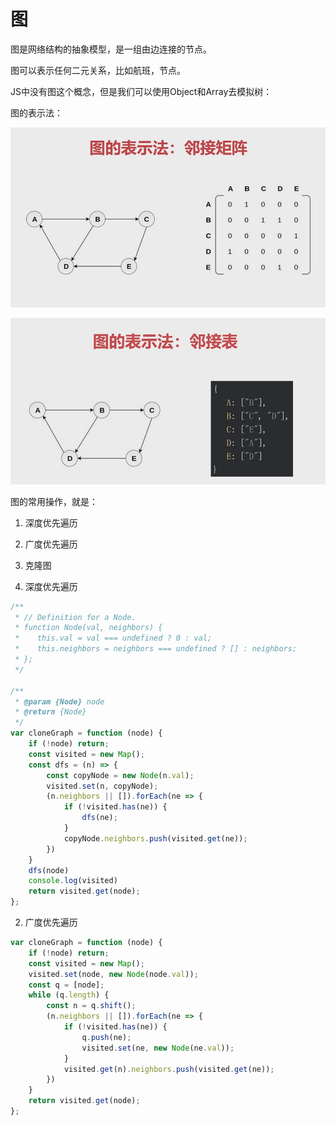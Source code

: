 # 图

图是网络结构的抽象模型，是一组由边连接的节点。

图可以表示任何二元关系，比如航班，节点。

JS中没有图这个概念，但是我们可以使用Object和Array去模拟树：

图的表示法：

![%E5%9B%BE%2034aa49eb7a144a9f9d47d9ec0c3e262c/Untitled.png](%E5%9B%BE%2034aa49eb7a144a9f9d47d9ec0c3e262c/Untitled.png)

![%E5%9B%BE%2034aa49eb7a144a9f9d47d9ec0c3e262c/Untitled%201.png](%E5%9B%BE%2034aa49eb7a144a9f9d47d9ec0c3e262c/Untitled%201.png)

图的常用操作，就是：

1. 深度优先遍历
2. 广度优先遍历

133. 克隆图

1. 深度优先遍历

```jsx
/**
 * // Definition for a Node.
 * function Node(val, neighbors) {
 *    this.val = val === undefined ? 0 : val;
 *    this.neighbors = neighbors === undefined ? [] : neighbors;
 * };
 */

/**
 * @param {Node} node
 * @return {Node}
 */
var cloneGraph = function (node) {
    if (!node) return;
    const visited = new Map();
    const dfs = (n) => {
        const copyNode = new Node(n.val);
        visited.set(n, copyNode);
        (n.neighbors || []).forEach(ne => {
            if (!visited.has(ne)) {
                dfs(ne);
            }
            copyNode.neighbors.push(visited.get(ne));
        })
    }
    dfs(node)
    console.log(visited)
    return visited.get(node);
};
```

2. 广度优先遍历

```jsx
var cloneGraph = function (node) {
    if (!node) return;
    const visited = new Map();
    visited.set(node, new Node(node.val));
    const q = [node];
    while (q.length) {
        const n = q.shift();
        (n.neighbors || []).forEach(ne => {
            if (!visited.has(ne)) {
                q.push(ne);
                visited.set(ne, new Node(ne.val));
            }
            visited.get(n).neighbors.push(visited.get(ne));
        })
    }
    return visited.get(node);
};
```